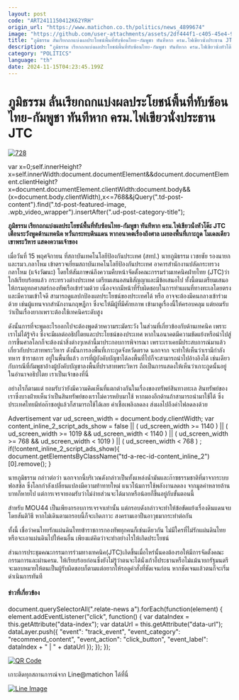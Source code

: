 ```yaml
---
layout: post
code: "ART2411150412K62YRH"
origin_url: "https://www.matichon.co.th/politics/news_4899674"
image: "https://github.com/user-attachments/assets/2df444f1-c405-45e4-9bc7-8d73a7cd99df"
title: "ภูมิธรรม ลั่นเรียกถกแบ่งผลประโยชน์พื้นที่ทับซ้อนไทย-กัมพูชา ทันทีหาก ครม.ไฟเขียวนั่งประธาน JTC"
description: "ภูมิธรรม เรียกถกแบ่งผลประโยชน์พื้นที่ทับซ้อนไทย-กัมพูชา ทันทีหาก ครม.ไฟเขียวนั่งหัวโต๊ะ JTC เตือนระวังพูดด้านเทคนิค หวั่นกระทบดินแดน หากอนาคตเรื่องถึงศาล"
category: "POLITICS"
language: "th"
date: 2024-11-15T04:23:45.199Z
---
```


# ภูมิธรรม ลั่นเรียกถกแบ่งผลประโยชน์พื้นที่ทับซ้อนไทย-กัมพูชา ทันทีหาก ครม.ไฟเขียวนั่งประธาน JTC

[![](https://www.matichon.co.th/wp-content/uploads/2024/11/728-198.jpg "728")](https://www.matichon.co.th/wp-content/uploads/2024/11/728-198.jpg)

var x=0;self.innerHeight?x=self.innerWidth:document.documentElement&&document.documentElement.clientHeight?x=document.documentElement.clientWidth:document.body&&(x=document.body.clientWidth),x<=768&&jQuery(".td-post-content").find(".td-post-featured-image, .wpb\_video\_wrapper").insertAfter(".ud-post-category-title");

**ภูมิธรรม เรียกถกแบ่งผลประโยชน์พื้นที่ทับซ้อนไทย-กัมพูชา ทันทีหาก ครม.ไฟเขียวนั่งหัวโต๊ะ JTC เตือนระวังพูดด้านเทคนิค หวั่นกระทบดินแดน หากอนาคตเรื่องถึงศาล เผยลงพื้นที่เกาะกูด โมเดลเดียวเขาพระวิหาร แสดงความเจ้าของ**

เมื่อวันที่ 15 พฤศจิกายน ที่สถาบันเทคโนโลยีป้องกันประเทศ (สทป.) นายภูมิธรรม เวชยชัย รองนายกและรมว.กลาโหม เข้าตรวจเยี่ยมสถาบันเทคโนโลยีป้องกันประเทศ อาคารสำนักงานปลัดกระทรวงกลาโหม (แจ้งวัฒนะ) โดยให้สัมภาษณ์ถึงความคืบหน้าจัดตั้งคณะกรรมร่วมเทคนิคฝ่ายไทย (JTC)ว่า ใกล้เรียบร้อยแล้ว กระทรวงต่างประเทศ เตรียมเสนอสนธิสัญญาและมีข้อเสนอไป ทั้งนี้ตนเตรียมเสนอให้กรมอุทกศาสตร์กองทัพเรือเข้าร่วมด้วย เนื่องจากมีหน้าที่รับผิดชอบในการทำแผนที่ทางทะเลโดยตรงและมีความเข้าใจดี สามารถดูแลปกป้องผลประโยชน์ของประเทศได้ หรือ อาจจะต้องมีคนกลางเข้าร่วมด้วย เช่นผู้แทนจากสำนักงานกฤษฎีกา ซึ่งจะให้มีผู้ที่มีศักยภาพ เข้ามาดูเรื่องนี้ให้ครอบคลุม แต่ยอมรับว่าเป็นเรื่องยากเพราะต้องใช้เทคนิคระดับสูง

ดังนั้นการที่จะพูดอะไรออกไปจะต้องพูดด้วยความระมัดระวัง ในส่วนที่เกี่ยวข้องกับด้านเทคนิค เพราะเราไม่ได้รู้จริง ซึ่งจะมีผลต่ออธิปไตยและประโยชน์ของประเทศ หากในอนาคตมีความขัดแย้งหรือนำไปสู่การขึ้นศาลโลกก็จะต้องนำสิ่งต่างๆเหล่านี้มาประกอบการพิจารณา เพราะเราเคยมีประสบการณ์มาแล้วเกี่ยวกับประสาทพระวิหาร ดังนั้นการลงพื้นที่เกาะกูดจังหวัดตราด นอกจาก จะทำให้เห็นว่าเรามีกำลังทหาร ข้าราชการ อยู่ในพื้นที่แล้ว การที่ผู้บังคับบัญชาได้ลงพื้นที่ไปก็จะสามารถนำไปอ้างอิงได้ เช่นเดียวกับกรณีที่กัมพูชาอ้างผู้บังคับบัญชาลงพื้นที่ปราสาทพระวิหาร ถือเป็นการแสดงให้เห็นว่าเกาะกูดนั้นอยู่ในอำนาจอธิปไตย เราเป็นเจ้าของที่นี่

อย่างไรก็ตามแต่ ยอมรับว่ายังมีความคิดเห็นที่แตกต่างกันในเรื่องของทรัพย์สินทางทะเล สินทรัพย์ของเราซึ่งบางฝ่ายเห็นว่าเป็นสินทรัพย์ของเราไม่ควรหยิบมาใช้ หากมองอีกด้านถ้าสามารถนำมาใช้ได้ ซึ่ง ประเทศไทยมีท่อก๊าซอยู่แล้วก็สามารถใช้ได้เลย ค่าเชื้อเพลิงลดลง ส่งผลไปถึงค่าไฟลดลงด้วย

Advertisement var ud\_screen\_width = document.body.clientWidth; var content\_inline\_2\_script\_ads\_show = false || ( ud\_screen\_width >= 1140 ) || ( ud\_screen\_width >= 1019 && ud\_screen\_width < 1140 ) || ( ud\_screen\_width >= 768 && ud\_screen\_width < 1019 ) || ( ud\_screen\_width < 768 ) ; if(!content\_inline\_2\_script\_ads\_show){ document.getElementsByClassName("td-a-rec-id-content\_inline\_2")\[0\].remove(); }

นายภูมิธรรม กล่าวต่อว่า นอกจากนี้บริเวณดังกล่าวเป็นทั้งแหล่งน้ำมันและก๊าซธรรมชาติที่มาจากระบบฟอสซิล ซึ่งโลกกำลังเปลี่ยนแปลงมีความท้าทายใหม่ แนวโน้มการใช้พลังงานลดลง จากมูลค่าหลายล้านบาทก็หายไป แต่การเจรจายอมรับว่าไม่ง่ายส่วนจะได้มากหรือน้อยก็ขึ้นอยู่กับขั้นตอนนี้

สำหรับ MOU44 เป็นเพียงกรอบการเจรจาเท่านั้น แต่กรอบดังกล่าวจะทำให้ข้อขัดแย้งเรื่องดินแดนจบโดยสันติวิธี หากไม่เดินตามกรอบนี้ก็จะเกิดภาวะ สงครามเอาปืนอาวุธมากระทำต่อกัน

ทั้งนี้ เชื่อว่าคนไทยรักแผ่นดินไทยข้าราชการกองทัพทุกคนก็เช่นเดียวกัน ไม่มีใครที่ไม่รักแผ่นดินไทย หรือจะเอาแผ่นดินไปให้คนอื่น เพียงแต่คิดว่าจะทำอย่างไรให้เกิดประโยชน์

ส่วนการประชุมคณะกรรมการร่วมทางเทคนิค(JTC)เกิดขึ้นเมื่อไหร่นั้นคงต้องรอให้มีการจัดตั้งคณะกรรมการและผ่านครม. ให้เรียบร้อยก่อนซึ่งยังไม่รู้ว่าตนจะได้นั่งเก้าอี้ประธานหรือไม่แม้นายกรัฐมนตรีจะมอบหมายให้ตนเป็นผู้รับผิดชอบก็ตามแต่อยากให้รอดูคำสั่งที่ชัดเจนก่อน หากชัดเจนแล้วตนก็จะเริ่มดำเนินการทันที

#### ข่าวที่เกี่ยวข้อง

document.querySelectorAll(".relate-news a").forEach(function(element) { element.addEventListener("click", function() { var dataIndex = this.getAttribute("data-index"); var dataUrl = this.getAttribute("data-url"); dataLayer.push({ "event": "track\_event", "event\_category": "recommend\_content", "event\_action": "click\_button", "event\_label": dataIndex + " | " + dataUrl }); }); });

[![QR Code](https://www.matichon.co.th/wp-content/uploads/2023/07/wob1371z.jpg)](https://lin.ee/ht0nDxX)

เกาะติดทุกสถานการณ์จาก Line@matichon ได้ที่นี่

[![Line Image](https://www.matichon.co.th/wp-content/uploads/2023/07/th.png)](https://lin.ee/ht0nDxX)